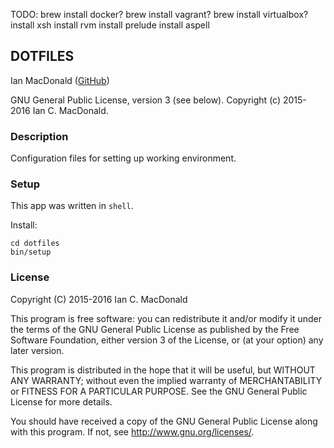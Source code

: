 TODO:
brew install docker?
brew install vagrant?
brew install virtualbox?
install xsh
install rvm
install prelude
install aspell


## DOTFILES

Ian MacDonald (<a href="https://github.com/matchbookmac" target="#">GitHub</a>)

GNU General Public License, version 3 (see below). Copyright (c) 2015-2016 Ian C. MacDonald.

### Description

Configuration files for setting up working environment.

### Setup

This app was written in `shell`.

Install:

```console
cd dotfiles
bin/setup
```

### License ###
Copyright  (C)  2015-2016  Ian C. MacDonald

This program is free software: you can redistribute it and/or modify
it under the terms of the GNU General Public License as published by
the Free Software Foundation, either version 3 of the License, or
(at your option) any later version.

This program is distributed in the hope that it will be useful,
but WITHOUT ANY WARRANTY; without even the implied warranty of
MERCHANTABILITY or FITNESS FOR A PARTICULAR PURPOSE.  See the
GNU General Public License for more details.

You should have received a copy of the GNU General Public License
along with this program.  If not, see <http://www.gnu.org/licenses/>.
